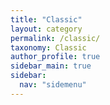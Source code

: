 ```yaml
---
title: "Classic"
layout: category
permalink: /classic/
taxonomy: Classic
author_profile: true
sidebar_main: true
sidebar:
  nav: "sidemenu"
---
```

